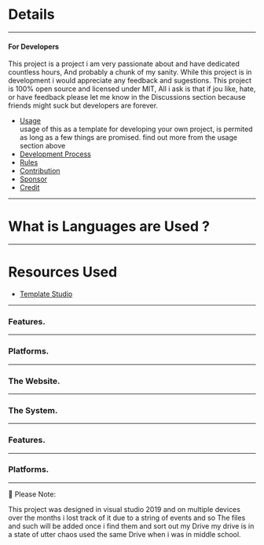 # Details
-----------------------
#### For Developers
This project is a project i am very passionate about and have dedicated countless hours,
And probably a chunk of my sanity.
While this project is in development i would appreciate any feedback and sugestions.
This project is 100% open source and licensed under MIT,
All i ask is that if jou like, hate, or have feedback
please let me know in the Discussions section
because friends might suck but developers are forever.

* [Usage](https://github.com/DonovanSnow-Dev/Management-System/blob/main/documentation/Usage.md)      
 usage of this as a template for developing your own project,
 is permited as long as a few things are promised. find out more from the usage section above
* [Development Process](https://)
* [Rules](https://)  
* [Contribution](https://)                
* [Sponsor](https://)
* [Credit](https://)                  


---------------
# What is Languages are Used ?
---------------
# Resources Used 
* [Template Studio]()
---------------

### Features.

---------------

### Platforms.

---------------
### The Website.

---------------

### The System.

---------------

### Features.

---------------

### Platforms.

---------------

:book: Please Note:

This project was designed in visual studio 2019 and on multiple devices
over the months i lost track of it due to a string of events and so
The files and such will be added once i find them and sort out my Drive
my drive is in a state of utter chaos used the same Drive when i was in middle school.
